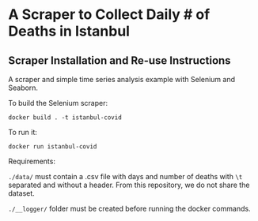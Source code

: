 # A Scraper to Collect Daily # of Deaths in Istanbul

## Scraper Installation and Re-use Instructions

A scraper and simple time series analysis example with Selenium and Seaborn.

To build the Selenium scraper:

```docker build . -t istanbul-covid```

To run it:

```docker run istanbul-covid```

Requirements:

`./data/` must contain a .csv file with days and number of deaths with `\t` separated and without a header. From this repository, we do not share the dataset.

`./__logger/` folder must be created before running the docker commands.
